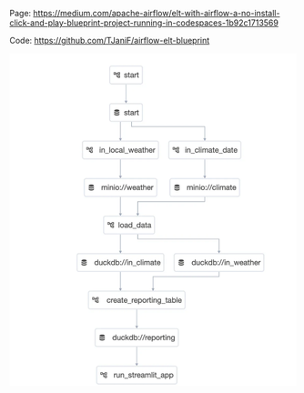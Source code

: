 Page: https://medium.com/apache-airflow/elt-with-airflow-a-no-install-click-and-play-blueprint-project-running-in-codespaces-1b92c1713569

Code: https://github.com/TJaniF/airflow-elt-blueprint

![image](pics/dagflow.png)
